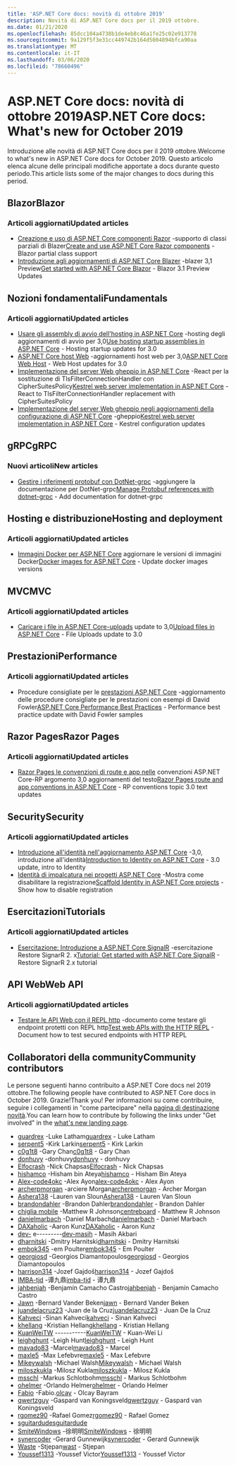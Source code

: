 ```yaml
---
title: 'ASP.NET Core docs: novità di ottobre 2019'
description: Novità di ASP.NET Core docs per il 2019 ottobre.
ms.date: 01/21/2020
ms.openlocfilehash: 85dcc104a4738b1de4eb8c46a1fe25c02e913778
ms.sourcegitcommit: 9a129f5f3e31cc449742b164d5004894bfca90aa
ms.translationtype: MT
ms.contentlocale: it-IT
ms.lasthandoff: 03/06/2020
ms.locfileid: "78660496"
---
```

# <a name="aspnet-core-docs-whats-new-for-october-2019"></a><span data-ttu-id="30a62-103">ASP.NET Core docs: novità di ottobre 2019</span><span class="sxs-lookup"><span data-stu-id="30a62-103">ASP.NET Core docs: What's new for October 2019</span></span>

<span data-ttu-id="30a62-104">Introduzione alle novità di ASP.NET Core docs per il 2019 ottobre.</span><span class="sxs-lookup"><span data-stu-id="30a62-104">Welcome to what's new in ASP.NET Core docs for October 2019.</span></span> <span data-ttu-id="30a62-105">Questo articolo elenca alcune delle principali modifiche apportate a docs durante questo periodo.</span><span class="sxs-lookup"><span data-stu-id="30a62-105">This article lists some of the major changes to docs during this period.</span></span>

## <a name="blazor"></a><span data-ttu-id="30a62-106">Blazor</span><span class="sxs-lookup"><span data-stu-id="30a62-106">Blazor</span></span>

### <a name="updated-articles"></a><span data-ttu-id="30a62-107">Articoli aggiornati</span><span class="sxs-lookup"><span data-stu-id="30a62-107">Updated articles</span></span>

- <span data-ttu-id="30a62-108">[Creazione e uso di ASP.NET Core componenti Razor](../blazor/components.md) -supporto di classi parziali di Blazer</span><span class="sxs-lookup"><span data-stu-id="30a62-108">[Create and use ASP.NET Core Razor components](../blazor/components.md) - Blazor partial class support</span></span>
- <span data-ttu-id="30a62-109">[Introduzione agli aggiornamenti di ASP.NET Core Blazer](../blazor/get-started.md) -blazer 3,1 Preview</span><span class="sxs-lookup"><span data-stu-id="30a62-109">[Get started with ASP.NET Core Blazor](../blazor/get-started.md) - Blazor 3.1 Preview Updates</span></span>

## <a name="fundamentals"></a><span data-ttu-id="30a62-110">Nozioni fondamentali</span><span class="sxs-lookup"><span data-stu-id="30a62-110">Fundamentals</span></span>

### <a name="updated-articles"></a><span data-ttu-id="30a62-111">Articoli aggiornati</span><span class="sxs-lookup"><span data-stu-id="30a62-111">Updated articles</span></span>

- <span data-ttu-id="30a62-112">[Usare gli assembly di avvio dell'hosting in ASP.NET Core](../fundamentals/host/platform-specific-configuration.md) -hosting degli aggiornamenti di avvio per 3,0</span><span class="sxs-lookup"><span data-stu-id="30a62-112">[Use hosting startup assemblies in ASP.NET Core](../fundamentals/host/platform-specific-configuration.md) - Hosting startup updates for 3.0</span></span>
- <span data-ttu-id="30a62-113">[ASP.NET Core host Web](../fundamentals/host/web-host.md) -aggiornamenti host web per 3,0</span><span class="sxs-lookup"><span data-stu-id="30a62-113">[ASP.NET Core Web Host](../fundamentals/host/web-host.md) - Web Host updates for 3.0</span></span>
- <span data-ttu-id="30a62-114">[Implementazione del server Web gheppio in ASP.NET Core](../fundamentals/servers/kestrel.md) -React per la sostituzione di TlsFilterConnectionHandler con CipherSuitesPolicy</span><span class="sxs-lookup"><span data-stu-id="30a62-114">[Kestrel web server implementation in ASP.NET Core](../fundamentals/servers/kestrel.md) - React to TlsFilterConnectionHandler replacement with CipherSuitesPolicy</span></span>
- <span data-ttu-id="30a62-115">[Implementazione del server Web gheppio negli aggiornamenti della configurazione di ASP.NET Core](../fundamentals/servers/kestrel.md) -gheppio</span><span class="sxs-lookup"><span data-stu-id="30a62-115">[Kestrel web server implementation in ASP.NET Core](../fundamentals/servers/kestrel.md) - Kestrel configuration updates</span></span>

## <a name="grpc"></a><span data-ttu-id="30a62-116">gRPC</span><span class="sxs-lookup"><span data-stu-id="30a62-116">gRPC</span></span>

### <a name="new-articles"></a><span data-ttu-id="30a62-117">Nuovi articoli</span><span class="sxs-lookup"><span data-stu-id="30a62-117">New articles</span></span>

- <span data-ttu-id="30a62-118">[Gestire i riferimenti protobuf con DotNet-grpc](../grpc/dotnet-grpc.md) -aggiungere la documentazione per DotNet-grpc</span><span class="sxs-lookup"><span data-stu-id="30a62-118">[Manage Protobuf references with dotnet-grpc](../grpc/dotnet-grpc.md) - Add documentation for dotnet-grpc</span></span>

## <a name="hosting-and-deployment"></a><span data-ttu-id="30a62-119">Hosting e distribuzione</span><span class="sxs-lookup"><span data-stu-id="30a62-119">Hosting and deployment</span></span>

### <a name="updated-articles"></a><span data-ttu-id="30a62-120">Articoli aggiornati</span><span class="sxs-lookup"><span data-stu-id="30a62-120">Updated articles</span></span>

- <span data-ttu-id="30a62-121">[Immagini Docker per ASP.NET Core](../host-and-deploy/docker/building-net-docker-images.md) aggiornare le versioni di immagini Docker</span><span class="sxs-lookup"><span data-stu-id="30a62-121">[Docker images for ASP.NET Core](../host-and-deploy/docker/building-net-docker-images.md) - Update docker images versions</span></span>

## <a name="mvc"></a><span data-ttu-id="30a62-122">MVC</span><span class="sxs-lookup"><span data-stu-id="30a62-122">MVC</span></span>

### <a name="updated-articles"></a><span data-ttu-id="30a62-123">Articoli aggiornati</span><span class="sxs-lookup"><span data-stu-id="30a62-123">Updated articles</span></span>

- <span data-ttu-id="30a62-124">[Caricare i file in ASP.NET Core-uploads](../mvc/models/file-uploads.md) update to 3,0</span><span class="sxs-lookup"><span data-stu-id="30a62-124">[Upload files in ASP.NET Core](../mvc/models/file-uploads.md) - File Uploads update to 3.0</span></span>

## <a name="performance"></a><span data-ttu-id="30a62-125">Prestazioni</span><span class="sxs-lookup"><span data-stu-id="30a62-125">Performance</span></span>

### <a name="updated-articles"></a><span data-ttu-id="30a62-126">Articoli aggiornati</span><span class="sxs-lookup"><span data-stu-id="30a62-126">Updated articles</span></span>

- <span data-ttu-id="30a62-127">Procedure consigliate per le [prestazioni ASP.NET Core](../performance/performance-best-practices.md) -aggiornamento delle procedure consigliate per le prestazioni con esempi di David Fowler</span><span class="sxs-lookup"><span data-stu-id="30a62-127">[ASP.NET Core Performance Best Practices](../performance/performance-best-practices.md) - Performance best practice update with David Fowler samples</span></span>

## <a name="razor-pages"></a><span data-ttu-id="30a62-128">Razor Pages</span><span class="sxs-lookup"><span data-stu-id="30a62-128">Razor Pages</span></span>

### <a name="updated-articles"></a><span data-ttu-id="30a62-129">Articoli aggiornati</span><span class="sxs-lookup"><span data-stu-id="30a62-129">Updated articles</span></span>

- <span data-ttu-id="30a62-130">[Razor Pages le convenzioni di route e app nelle](../razor-pages/razor-pages-conventions.md) convenzioni ASP.NET Core-RP argomento 3,0 aggiornamenti del testo</span><span class="sxs-lookup"><span data-stu-id="30a62-130">[Razor Pages route and app conventions in ASP.NET Core](../razor-pages/razor-pages-conventions.md) - RP conventions topic 3.0 text updates</span></span>

## <a name="security"></a><span data-ttu-id="30a62-131">Security</span><span class="sxs-lookup"><span data-stu-id="30a62-131">Security</span></span>

### <a name="updated-articles"></a><span data-ttu-id="30a62-132">Articoli aggiornati</span><span class="sxs-lookup"><span data-stu-id="30a62-132">Updated articles</span></span>

- <span data-ttu-id="30a62-133">[Introduzione all'identità nell'aggiornamento ASP.NET Core](../security/authentication/identity.md) -3,0, introduzione all'identità</span><span class="sxs-lookup"><span data-stu-id="30a62-133">[Introduction to Identity on ASP.NET Core](../security/authentication/identity.md) - 3.0 update, intro to Identity</span></span>
- <span data-ttu-id="30a62-134">[Identità di impalcatura nei progetti ASP.NET Core](../security/authentication/scaffold-identity.md) -Mostra come disabilitare la registrazione</span><span class="sxs-lookup"><span data-stu-id="30a62-134">[Scaffold Identity in ASP.NET Core projects](../security/authentication/scaffold-identity.md) - Show how to disable registration</span></span>

## <a name="tutorials"></a><span data-ttu-id="30a62-135">Esercitazioni</span><span class="sxs-lookup"><span data-stu-id="30a62-135">Tutorials</span></span>

### <a name="updated-articles"></a><span data-ttu-id="30a62-136">Articoli aggiornati</span><span class="sxs-lookup"><span data-stu-id="30a62-136">Updated articles</span></span>

- <span data-ttu-id="30a62-137">[Esercitazione: Introduzione a ASP.NET Core SignalR](../tutorials/signalr.md) -esercitazione Restore SignarR 2. x</span><span class="sxs-lookup"><span data-stu-id="30a62-137">[Tutorial: Get started with ASP.NET Core SignalR](../tutorials/signalr.md) - Restore SignarR 2.x tutorial</span></span>

## <a name="web-api"></a><span data-ttu-id="30a62-138">API Web</span><span class="sxs-lookup"><span data-stu-id="30a62-138">Web API</span></span>

### <a name="updated-articles"></a><span data-ttu-id="30a62-139">Articoli aggiornati</span><span class="sxs-lookup"><span data-stu-id="30a62-139">Updated articles</span></span>

- <span data-ttu-id="30a62-140">[Testare le API Web con il REPL http](../web-api/http-repl.md) -documento come testare gli endpoint protetti con REPL http</span><span class="sxs-lookup"><span data-stu-id="30a62-140">[Test web APIs with the HTTP REPL](../web-api/http-repl.md) - Document how to test secured endpoints with HTTP REPL</span></span>

## <a name="community-contributors"></a><span data-ttu-id="30a62-141">Collaboratori della community</span><span class="sxs-lookup"><span data-stu-id="30a62-141">Community contributors</span></span>

<span data-ttu-id="30a62-142">Le persone seguenti hanno contribuito a ASP.NET Core docs nel 2019 ottobre.</span><span class="sxs-lookup"><span data-stu-id="30a62-142">The following people have contributed to ASP.NET Core docs in October 2019.</span></span> <span data-ttu-id="30a62-143">Grazie!</span><span class="sxs-lookup"><span data-stu-id="30a62-143">Thank you!</span></span> <span data-ttu-id="30a62-144">Per informazioni su come contribuire, seguire i collegamenti in "come partecipare" nella [pagina di destinazione novità](index.yml).</span><span class="sxs-lookup"><span data-stu-id="30a62-144">You can learn how to contribute by following the links under "Get involved" in the [what's new landing page](index.yml).</span></span>

- <span data-ttu-id="30a62-145">[guardrex](https://github.com/guardrex) -Luke Latham</span><span class="sxs-lookup"><span data-stu-id="30a62-145">[guardrex](https://github.com/guardrex) - Luke Latham</span></span>
- <span data-ttu-id="30a62-146">[serpent5](https://github.com/serpent5) -Kirk Larkin</span><span class="sxs-lookup"><span data-stu-id="30a62-146">[serpent5](https://github.com/serpent5) - Kirk Larkin</span></span>
- <span data-ttu-id="30a62-147">[c0g1t8](https://github.com/c0g1t8) -Gary Chan</span><span class="sxs-lookup"><span data-stu-id="30a62-147">[c0g1t8](https://github.com/c0g1t8) - Gary Chan</span></span>
- <span data-ttu-id="30a62-148">[donhuvy](https://github.com/donhuvy) -donhuvy</span><span class="sxs-lookup"><span data-stu-id="30a62-148">[donhuvy](https://github.com/donhuvy) - donhuvy</span></span>
- <span data-ttu-id="30a62-149">[Elfocrash](https://github.com/Elfocrash) -Nick Chapsas</span><span class="sxs-lookup"><span data-stu-id="30a62-149">[Elfocrash](https://github.com/Elfocrash) - Nick Chapsas</span></span>
- <span data-ttu-id="30a62-150">[hishamco](https://github.com/hishamco) -Hisham bin Ateya</span><span class="sxs-lookup"><span data-stu-id="30a62-150">[hishamco](https://github.com/hishamco) - Hisham Bin Ateya</span></span>
- <span data-ttu-id="30a62-151">[Alex-code4okc](https://github.com/alex-code4okc) -Alex Ayon</span><span class="sxs-lookup"><span data-stu-id="30a62-151">[alex-code4okc](https://github.com/alex-code4okc) - Alex Ayon</span></span>
- <span data-ttu-id="30a62-152">[archerpmorgan](https://github.com/archerpmorgan) -arciere Morgan</span><span class="sxs-lookup"><span data-stu-id="30a62-152">[archerpmorgan](https://github.com/archerpmorgan) - Archer Morgan</span></span>
- <span data-ttu-id="30a62-153">[Ashera138](https://github.com/Ashera138) -Lauren van Sloun</span><span class="sxs-lookup"><span data-stu-id="30a62-153">[Ashera138](https://github.com/Ashera138) - Lauren Van Sloun</span></span>
- <span data-ttu-id="30a62-154">[brandondahler](https://github.com/brandondahler) -Brandon Dahler</span><span class="sxs-lookup"><span data-stu-id="30a62-154">[brandondahler](https://github.com/brandondahler) - Brandon Dahler</span></span>
- <span data-ttu-id="30a62-155">[chiglia mobile](https://github.com/centreboard) -Matthew R Johnson</span><span class="sxs-lookup"><span data-stu-id="30a62-155">[centreboard](https://github.com/centreboard) - Matthew R Johnson</span></span>
- <span data-ttu-id="30a62-156">[danielmarbach](https://github.com/danielmarbach) -Daniel Marbach</span><span class="sxs-lookup"><span data-stu-id="30a62-156">[danielmarbach](https://github.com/danielmarbach) - Daniel Marbach</span></span>
- <span data-ttu-id="30a62-157">[DAXaholic](https://github.com/DAXaholic) -Aaron Kunz</span><span class="sxs-lookup"><span data-stu-id="30a62-157">[DAXaholic](https://github.com/DAXaholic) - Aaron Kunz</span></span>
- <span data-ttu-id="30a62-158">[dev-](https://github.com/dev-masih) e---------</span><span class="sxs-lookup"><span data-stu-id="30a62-158">[dev-masih](https://github.com/dev-masih) - Masih Akbari</span></span>
- <span data-ttu-id="30a62-159">[dharnitski](https://github.com/dharnitski) -Dmitry Harnitski</span><span class="sxs-lookup"><span data-stu-id="30a62-159">[dharnitski](https://github.com/dharnitski) - Dmitry Harnitski</span></span>
- <span data-ttu-id="30a62-160">[embok345](https://github.com/embok345) -em Poulter</span><span class="sxs-lookup"><span data-stu-id="30a62-160">[embok345](https://github.com/embok345) - Em Poulter</span></span>
- <span data-ttu-id="30a62-161">[georgiosd](https://github.com/georgiosd) -Georgios Diamantopoulos</span><span class="sxs-lookup"><span data-stu-id="30a62-161">[georgiosd](https://github.com/georgiosd) - Georgios Diamantopoulos</span></span>
- <span data-ttu-id="30a62-162">[harrison314](https://github.com/harrison314) -Jozef Gajdoš</span><span class="sxs-lookup"><span data-stu-id="30a62-162">[harrison314](https://github.com/harrison314) - Jozef Gajdoš</span></span>
- <span data-ttu-id="30a62-163">[IMBA-tjd](https://github.com/imba-tjd) -谭九鼎</span><span class="sxs-lookup"><span data-stu-id="30a62-163">[imba-tjd](https://github.com/imba-tjd) - 谭九鼎</span></span>
- <span data-ttu-id="30a62-164">[jahbenjah](https://github.com/jahbenjah) -Benjamín Camacho Castro</span><span class="sxs-lookup"><span data-stu-id="30a62-164">[jahbenjah](https://github.com/jahbenjah) - Benjamín Camacho Castro</span></span>
- <span data-ttu-id="30a62-165">[Jawn](https://github.com/jawn) -Bernard Vander Beken</span><span class="sxs-lookup"><span data-stu-id="30a62-165">[jawn](https://github.com/jawn) - Bernard Vander Beken</span></span>
- <span data-ttu-id="30a62-166">[juandelacruz23](https://github.com/juandelacruz23) -Juan de la Cruz</span><span class="sxs-lookup"><span data-stu-id="30a62-166">[juandelacruz23](https://github.com/juandelacruz23) - Juan De la Cruz</span></span>
- <span data-ttu-id="30a62-167">[Kahveci](https://github.com/kahveci) -Sinan Kahveci</span><span class="sxs-lookup"><span data-stu-id="30a62-167">[kahveci](https://github.com/kahveci) - Sinan Kahveci</span></span>
- <span data-ttu-id="30a62-168">[khellang](https://github.com/khellang) -Kristian Hellang</span><span class="sxs-lookup"><span data-stu-id="30a62-168">[khellang](https://github.com/khellang) - Kristian Hellang</span></span>
- <span data-ttu-id="30a62-169">[KuanWeiTW](https://github.com/KuanWeiTW) -----------</span><span class="sxs-lookup"><span data-stu-id="30a62-169">[KuanWeiTW](https://github.com/KuanWeiTW) - Kuan-Wei Li</span></span>
- <span data-ttu-id="30a62-170">[leighghunt](https://github.com/leighghunt) -Leigh Hunt</span><span class="sxs-lookup"><span data-stu-id="30a62-170">[leighghunt](https://github.com/leighghunt) - Leigh Hunt</span></span>
- <span data-ttu-id="30a62-171">[mavado83](https://github.com/mavado83) -Marcel</span><span class="sxs-lookup"><span data-stu-id="30a62-171">[mavado83](https://github.com/mavado83) - Marcel</span></span>
- <span data-ttu-id="30a62-172">[maxle5](https://github.com/maxle5) -Max Lefebvre</span><span class="sxs-lookup"><span data-stu-id="30a62-172">[maxle5](https://github.com/maxle5) - Max Lefebvre</span></span>
- <span data-ttu-id="30a62-173">[Mikeywalsh](https://github.com/Mikeywalsh) -Michael Walsh</span><span class="sxs-lookup"><span data-stu-id="30a62-173">[Mikeywalsh](https://github.com/Mikeywalsh) - Michael Walsh</span></span>
- <span data-ttu-id="30a62-174">[miloszkukla](https://github.com/miloszkukla) -Milosz Kukla</span><span class="sxs-lookup"><span data-stu-id="30a62-174">[miloszkukla](https://github.com/miloszkukla) - Milosz Kukla</span></span>
- <span data-ttu-id="30a62-175">[msschl](https://github.com/msschl) -Markus Schlotbohm</span><span class="sxs-lookup"><span data-stu-id="30a62-175">[msschl](https://github.com/msschl) - Markus Schlotbohm</span></span>
- <span data-ttu-id="30a62-176">[ohelmer](https://github.com/ohelmer) -Orlando Helmer</span><span class="sxs-lookup"><span data-stu-id="30a62-176">[ohelmer](https://github.com/ohelmer) - Orlando Helmer</span></span>
- <span data-ttu-id="30a62-177">[Fabio](https://github.com/olcay) -Fabio.</span><span class="sxs-lookup"><span data-stu-id="30a62-177">[olcay](https://github.com/olcay) - Olcay Bayram</span></span>
- <span data-ttu-id="30a62-178">[qwertzguy](https://github.com/qwertzguy) -Gaspard van Koningsveld</span><span class="sxs-lookup"><span data-stu-id="30a62-178">[qwertzguy](https://github.com/qwertzguy) - Gaspard van Koningsveld</span></span>
- <span data-ttu-id="30a62-179">[rgomez90](https://github.com/rgomez90) -Rafael Gomez</span><span class="sxs-lookup"><span data-stu-id="30a62-179">[rgomez90](https://github.com/rgomez90) - Rafael Gomez</span></span>
- [<span data-ttu-id="30a62-180">sguitardude</span><span class="sxs-lookup"><span data-stu-id="30a62-180">sguitardude</span></span>](https://github.com/sguitardude) 
- <span data-ttu-id="30a62-181">[SmiteWindows](https://github.com/SmiteWindows) -徐明明</span><span class="sxs-lookup"><span data-stu-id="30a62-181">[SmiteWindows](https://github.com/SmiteWindows) - 徐明明</span></span>
- <span data-ttu-id="30a62-182">[synercoder](https://github.com/synercoder) -Gerard Gunnewijk</span><span class="sxs-lookup"><span data-stu-id="30a62-182">[synercoder](https://github.com/synercoder) - Gerard Gunnewijk</span></span>
- <span data-ttu-id="30a62-183">[Waste](https://github.com/wast) -Stjepan</span><span class="sxs-lookup"><span data-stu-id="30a62-183">[wast](https://github.com/wast) - Stjepan</span></span>
- <span data-ttu-id="30a62-184">[Youssef1313](https://github.com/Youssef1313) -Youssef Victor</span><span class="sxs-lookup"><span data-stu-id="30a62-184">[Youssef1313](https://github.com/Youssef1313) - Youssef Victor</span></span>
